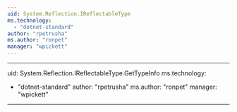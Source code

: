 ```yaml
---
uid: System.Reflection.IReflectableType
ms.technology: 
  - "dotnet-standard"
author: "rpetrusha"
ms.author: "ronpet"
manager: "wpickett"
---
```


---
uid: System.Reflection.IReflectableType.GetTypeInfo
ms.technology: 
  - "dotnet-standard"
author: "rpetrusha"
ms.author: "ronpet"
manager: "wpickett"
---
